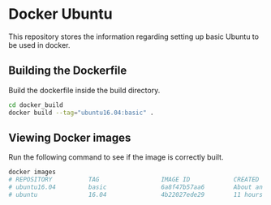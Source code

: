 # Docker Ubuntu

This repository stores the information regarding setting up basic Ubuntu to be used in docker.

## Building the Dockerfile

Build the dockerfile inside the build directory.  
```bash
cd docker_build
docker build --tag="ubuntu16.04:basic" .
```

## Viewing Docker images

Run the following command to see if the image is correctly built.  
```bash
docker images
# REPOSITORY          TAG                 IMAGE ID            CREATED             SIZE
# ubuntu16.04         basic               6a8f47b57aa6        About an hour ago   586MB
# ubuntu              16.04               4b22027ede29        11 hours ago        127MB